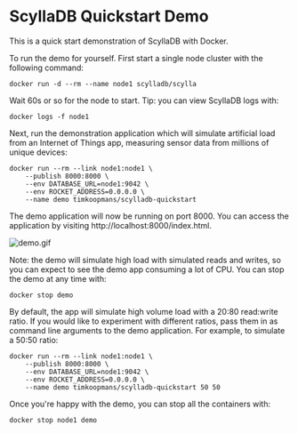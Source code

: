 # ScyllaDB Quickstart Demo

This is a quick start demonstration of ScyllaDB with Docker.

To run the demo for yourself. First start a single node cluster with the following command:

    docker run -d --rm --name node1 scylladb/scylla

Wait 60s or so for the node to start. Tip: you can view ScyllaDB logs with:

    docker logs -f node1

Next, run the demonstration application which will simulate artificial load from an Internet of Things app, 
measuring sensor data from millions of unique devices:

    docker run --rm --link node1:node1 \
        --publish 8000:8000 \
        --env DATABASE_URL=node1:9042 \
        --env ROCKET_ADDRESS=0.0.0.0 \
        --name demo timkoopmans/scylladb-quickstart

The demo application will now be running on port 8000. You can access the application by visiting http://localhost:8000/index.html.

![demo.gif](demo.gif)

Note: the demo will simulate high load with simulated reads and writes, so you can expect to see the demo app 
consuming a lot of CPU. You can stop the demo at any time with:

    docker stop demo

By default, the app will simulate high volume load with a 20:80 read:write ratio. If you would like to experiment with
different ratios, pass them in as command line arguments to the demo application. For example, to simulate a 50:50 ratio:

    docker run --rm --link node1:node1 \
        --publish 8000:8000 \
        --env DATABASE_URL=node1:9042 \
        --env ROCKET_ADDRESS=0.0.0.0 \
        --name demo timkoopmans/scylladb-quickstart 50 50

Once you're happy with the demo, you can stop all the containers with:

    docker stop node1 demo
